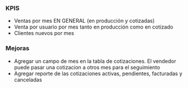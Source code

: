 ### KPIS
- Ventas por mes EN GENERAL (en producción y cotizadas)
- Venta por usuario por mes tanto en producción como en cotizado 
- Clientes nuevos por mes

### Mejoras
- Agregar un campo de mes en la tabla de cotizaciones. El vendedor puede pasar una cotizacion a otros mes para el seguimiento 
- Agregar reporte de las cotizaciones activas, pendientes, facturadas y canceladas